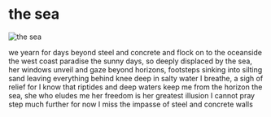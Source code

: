 # the sea
![the sea](images/the%20sea.jpeg)

we yearn for days
beyond steel and concrete
and flock on to the oceanside
the west coast paradise
the sunny days, so deeply displaced
by the sea, her windows unveil
and gaze beyond horizons, 
footsteps sinking into silting sand
leaving everything behind
knee deep in salty water
I breathe, a sigh of relief
for I know that riptides and deep waters
keep me from the horizon
the sea, she who eludes me
her freedom is her greatest illusion
I cannot pray step much further
for now I miss the impasse 
of steel and concrete walls
